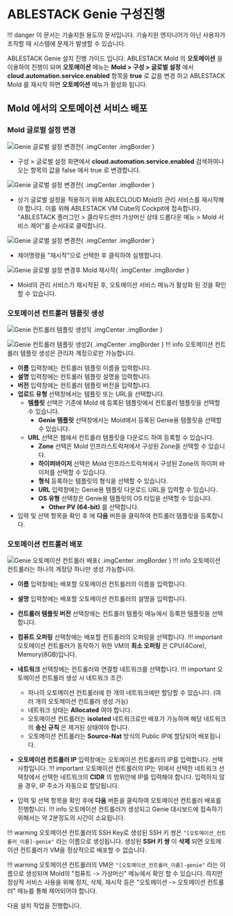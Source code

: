 # ABLESTACK Genie 구성진행

!!! danger
    이 문서는 기술지원 용도의 문서입니다. 기술지원 엔지니어가 아닌 사용자가 조작할 때 시스템에 문제가 발생할 수 있습니다.

ABLESTACK Genie 설치 진행 가이드 입니다.
ABLESTACK Mold 의 **오토메이션** 을 이용하여 진행이 되며 **오토메이션** 메뉴는 **Mold > 구성 > 글로벌 설정** 에서 **cloud.automation.service.enabled** 항목을 **true** 로 값을 변경 하고 ABLESTACK Mold 를 재시작 하면 **오토메이션** 메뉴가 활성화 됩니다.

## Mold 에서의 오토메이션 서비스 배포

### Mold 글로벌 설정 변경

![Genie 글로벌 설정 변경전](../assets/images/install-guide-genie-01.png){ .imgCenter .imgBorder }

- 구성 > 글로벌 설정 화면에서 **cloud.automation.service.enabled** 검색하여나오는 항목의 값을 false 에서 true 로 변경합니다.

![Genie 글로벌 설정 변경전](../assets/images/install-guide-genie-01-01.png){ .imgCenter .imgBorder }

- 상기 글로벌 설정을 적용하기 위해 ABLECLOUD Mold의 관리 서비스를 재시작해야 합니다. 이를 위해 ABLESTACK VM Cube의 Cockpit에 접속합니다. "ABLESTACK 플러그인 > 클라우드센터 가상머신 상태 드롭다운 메뉴 > Mold 서비스 제어"를 순서대로 클릭합니다.

![Genie 글로벌 설정 변경전](../assets/images/install-guide-genie-01-02.png){ .imgCenter .imgBorder }

- 제어명령을 "재시작"으로 선택한 후 클릭하여 실행합니다.

![Genie 글로벌 설정 변경후 Mold 재시작](../assets/images/install-guide-genie-02.png){ .imgCenter .imgBorder }

- Mold의 관리 서비스가 재시작된 후, 오토메이션 서비스 메뉴가 활성화 된 것을 확인할 수 있습니다.

### 오토메이션 컨트롤러 템플릿 생성

![Genie 컨트롤러 템플릿 생성1](../assets/images/install-guide-genie-03.png){ .imgCenter .imgBorder }

![Genie 컨트롤러 템플릿 생성2](../assets/images/install-guide-genie-04.png){ .imgCenter .imgBorder }
!!! info
    오토메이션 컨트롤러 템플릿 생성은 관리자 계정으로만 가능합니다.
- **이름** 입력창에는 컨트롤러 템플릿 이름을 입력합니다.
- **설명** 입력창에는 컨트롤러 템플릿 설명을 입력합니다.
- **버전** 입력창에는 컨트롤러 템플릿 버전을 입력합니다.
- **업로드 유형** 선택창에서는 템플릿 또는 URL을 선택합니다.
    - **템플릿** 선택은 기존에 Mold 에 등록된 템플릿에서 컨트롤러 템플릿을 선택할 수 있습니다.
        - **Genie 템플릿** 선택창에서는 Mold에서 등록된 Genie용 템플릿을 선택할 수 있습니다.
    - **URL** 선택은 웹에서 컨트롤러 템플릿을 다운로드 하여 등록할 수 있습니다.
        - **Zone** 선택은 Mold 인프라스트럭쳐에서 구성된 Zone을 선택할 수 있습니다.
        - **하이퍼바이저** 선택은 Mold 인프라스트럭쳐에서 구성된 Zone의 하이퍼 바이저를 선택할 수 있습니다.
        - **형식** 등록하는 템플릿의 형식을 선택할 수 있습니다.
        - **URL** 입력창에는 Genie용 템플릿 다운로드 URL을 입력할 수 있습니다.
        - **OS 유형** 선택창은 Genie용 템플릿의 OS 타입을 선택할 수 있습니다.
            - **Other PV (64-bit)** 를 선택합니다.
- 입력 및 선택 항목을 확인 후 에 **다음** 버튼을 클릭하여 컨트롤러 템플릿을 등록합니다.

### 오토메이션 컨트롤러 배포
![Genie 오토메이션 컨트롤러 배포](../assets/images/install-guide-genie-05.png){ .imgCenter .imgBorder }
!!! info
    오토메이션 컨트롤러는 하나의 계정당 하나만 생성 가능합니다.
- **이름** 입력창에는 배포할 오토메이션 컨트롤러의 이름을 입력합니다.
- **설명** 입력창에는 배포할 오토메이션 컨트롤러의 설명을 입력합니다.
- **컨트롤러 템플릿 버전** 선택창에는 컨트롤러 템플릿 메뉴에서 등록한 템플릿을 선택합니다.
- **컴퓨트 오퍼링** 선택창에는 배포할 컨트롤러의 오퍼링을 선택합니다.
!!! important
    오토메이션 컨트롤러가 동작하기 위한 VM의 **최소 오퍼링** 은 CPU(4Core), Memory(8GB)입니다.
- **네트워크** 선택창에는 컨트롤러와 연결할 네트워크를 선택합니다.
!!! important
    오토메이션 컨트롤러 생성 시 네트워크 조건:

    - 하나의 오토메이션 컨트롤러에 한 개의 네트워크에만 할당할 수 있습니다. (여러 개의 오토메이션 컨트롤러 생성 가능)
    - 네트워크 상태는 **Allocated** 여야 합니다.
    - 오토메이션 컨트롤러는 **isolated** 네트워크로만 배포가 가능하며 해당 네트워크의 **송신 규칙** 은 제거된 상태여야 합니다.
    - 오토메이션 컨트롤러는 **Source-Nat** 방식의 Public IP에 할당되어 배포됩니다.

- **오토메이션 컨트롤러 IP** 입력창에는 오토메이션 컨트롤러의 IP를 입력합니다. 선택 사항입니다.
!!! important
    오토메이션 컨트롤러의 IP는 위에서 선택한 네트워크 선택창에서 선택한 네트워크의 **CIDR** 의 범위안에 IP를 입력해야 합니다.
    입력하지 않을 경우, IP 주소가 자동으로 할당됩니다.
- 입력 및 선택 항목을 확인 후에 **다음** 버튼을 클릭하여 오토메이션 컨트롤러 배포를 진행합니다.
!!! info
    오토메이션 컨트롤러가 생성되고 Genie 대시보드에 접속하기 위해서는 약 2분정도의 시간이 소요됩니다.

!!! warning
    오토메이션 컨트롤러의 SSH Key로 생성된 SSH 키 쌍은 `"[오토메이션_컨트롤러_이름]-genie"` 라는 이름으로 생성됩니다. 생성된 **SSH 키 쌍** 이 **삭제** 되면 오토메이션 컨트롤러가 VM을 정상적으로 배포할 수 없습니다.

!!! warning
    오토메이션 컨트롤러의 VM은 `"[오토메이션_컨트롤러_이름]-genie"` 라는 이름으로 생성되며 Mold의 "컴퓨트 -> 가상머신" 메뉴에서 확인 할 수 있습니다. 하지만 정상적 서비스 사용을 위해 정지, 삭제, 재시작 등은 "오토메이션 -> 오토메이션 컨트롤러" 메뉴를 통해 제어되어야 합니다.

다음 설치 작업을 진행합니다.
